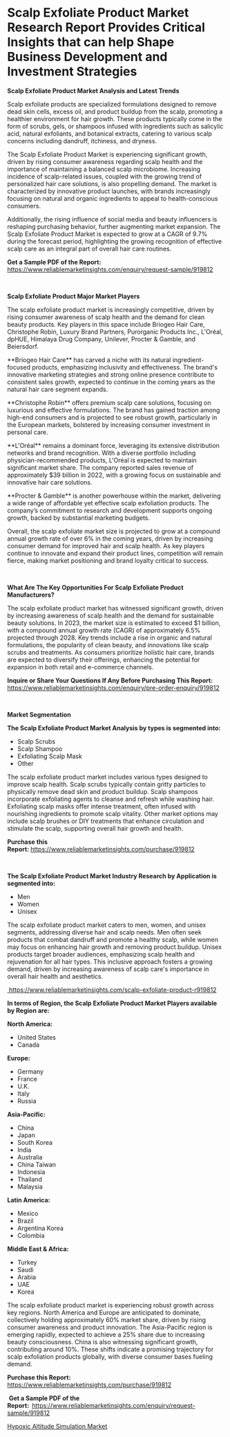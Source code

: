 <p><h1>Scalp Exfoliate Product Market Research Report Provides Critical Insights that can help Shape Business Development and Investment Strategies</h1></p><p><strong>Scalp Exfoliate Product Market Analysis and Latest Trends</strong></p>
<p><p>Scalp exfoliate products are specialized formulations designed to remove dead skin cells, excess oil, and product buildup from the scalp, promoting a healthier environment for hair growth. These products typically come in the form of scrubs, gels, or shampoos infused with ingredients such as salicylic acid, natural exfoliants, and botanical extracts, catering to various scalp concerns including dandruff, itchiness, and dryness.</p><p>The Scalp Exfoliate Product Market is experiencing significant growth, driven by rising consumer awareness regarding scalp health and the importance of maintaining a balanced scalp microbiome. Increasing incidence of scalp-related issues, coupled with the growing trend of personalized hair care solutions, is also propelling demand. The market is characterized by innovative product launches, with brands increasingly focusing on natural and organic ingredients to appeal to health-conscious consumers.</p><p>Additionally, the rising influence of social media and beauty influencers is reshaping purchasing behavior, further augmenting market expansion. The Scalp Exfoliate Product Market is expected to grow at a CAGR of 9.7% during the forecast period, highlighting the growing recognition of effective scalp care as an integral part of overall hair care routines.</p></p>
<p><strong>Get a Sample PDF of the Report:&nbsp;</strong> <a href="https://www.reliablemarketinsights.com/enquiry/request-sample/919812?utm_campaign=2630&utm_medium=2&utm_source=Github&utm_content=ia&utm_term=07032025&utm_id=scalp-exfoliate-product">https://www.reliablemarketinsights.com/enquiry/request-sample/919812</a></p>
<p>&nbsp;</p>
<p><strong>Scalp Exfoliate Product Major Market Players</strong></p>
<p><p>The scalp exfoliate product market is increasingly competitive, driven by rising consumer awareness of scalp health and the demand for clean beauty products. Key players in this space include Briogeo Hair Care, Christophe Robin, Luxury Brand Partners, Purorganic Products Inc., L'Oréal, dpHUE, Himalaya Drug Company, Unilever, Procter & Gamble, and Beiersdorf.</p><p>**Briogeo Hair Care** has carved a niche with its natural ingredient-focused products, emphasizing inclusivity and effectiveness. The brand's innovative marketing strategies and strong online presence contribute to consistent sales growth, expected to continue in the coming years as the natural hair care segment expands.</p><p>**Christophe Robin** offers premium scalp care solutions, focusing on luxurious and effective formulations. The brand has gained traction among high-end consumers and is projected to see robust growth, particularly in the European markets, bolstered by increasing consumer investment in personal care.</p><p>**L'Oréal** remains a dominant force, leveraging its extensive distribution networks and brand recognition. With a diverse portfolio including physician-recommended products, L'Oréal is expected to maintain significant market share. The company reported sales revenue of approximately $39 billion in 2022, with a growing focus on sustainable and innovative hair care solutions.</p><p>**Procter & Gamble** is another powerhouse within the market, delivering a wide range of affordable yet effective scalp exfoliation products. The company’s commitment to research and development supports ongoing growth, backed by substantial marketing budgets.</p><p>Overall, the scalp exfoliate market size is projected to grow at a compound annual growth rate of over 6% in the coming years, driven by increasing consumer demand for improved hair and scalp health. As key players continue to innovate and expand their product lines, competition will remain fierce, making market positioning and brand loyalty critical to success.</p></p>
<p>&nbsp;</p>
<p><strong>What Are The Key Opportunities For Scalp Exfoliate Product Manufacturers?</strong></p>
<p><p>The scalp exfoliate product market has witnessed significant growth, driven by increasing awareness of scalp health and the demand for sustainable beauty solutions. In 2023, the market size is estimated to exceed $1 billion, with a compound annual growth rate (CAGR) of approximately 6.5% projected through 2028. Key trends include a rise in organic and natural formulations, the popularity of clean beauty, and innovations like scalp scrubs and treatments. As consumers prioritize holistic hair care, brands are expected to diversify their offerings, enhancing the potential for expansion in both retail and e-commerce channels.</p></p>
<p><strong>Inquire or Share Your Questions If Any Before Purchasing This Report:</strong> <a href="https://www.reliablemarketinsights.com/enquiry/pre-order-enquiry/919812?utm_campaign=2630&utm_medium=2&utm_source=Github&utm_content=ia&utm_term=07032025&utm_id=scalp-exfoliate-product">https://www.reliablemarketinsights.com/enquiry/pre-order-enquiry/919812</a></p>
<p>&nbsp;</p>
<p><strong>Market Segmentation</strong></p>
<p><strong>The Scalp Exfoliate Product Market Analysis by types is segmented into:</strong></p>
<p><ul><li>Scalp Scrubs</li><li>Scalp Shampoo</li><li>Exfoliating Scalp Mask</li><li>Other</li></ul></p>
<p><p>The scalp exfoliate product market includes various types designed to improve scalp health. Scalp scrubs typically contain gritty particles to physically remove dead skin and product buildup. Scalp shampoos incorporate exfoliating agents to cleanse and refresh while washing hair. Exfoliating scalp masks offer intense treatment, often infused with nourishing ingredients to promote scalp vitality. Other market options may include scalp brushes or DIY treatments that enhance circulation and stimulate the scalp, supporting overall hair growth and health.</p></p>
<p><strong>Purchase this Report:&nbsp;</strong><a href="https://www.reliablemarketinsights.com/purchase/919812?utm_campaign=2630&utm_medium=2&utm_source=Github&utm_content=ia&utm_term=07032025&utm_id=scalp-exfoliate-product">https://www.reliablemarketinsights.com/purchase/919812</a></p>
<p>&nbsp;</p>
<p><strong>The Scalp Exfoliate Product Market Industry Research by Application is segmented into:</strong></p>
<p><ul><li>Men</li><li>Women</li><li>Unisex</li></ul></p>
<p><p>The scalp exfoliate product market caters to men, women, and unisex segments, addressing diverse hair and scalp needs. Men often seek products that combat dandruff and promote a healthy scalp, while women may focus on enhancing hair growth and removing product buildup. Unisex products target broader audiences, emphasizing scalp health and rejuvenation for all hair types. This inclusive approach fosters a growing demand, driven by increasing awareness of scalp care's importance in overall hair health and aesthetics.</p></p>
<p><a href="https://www.reliablemarketinsights.com/scalp-exfoliate-product-r919812?utm_campaign=2630&utm_medium=2&utm_source=Github&utm_content=ia&utm_term=07032025&utm_id=scalp-exfoliate-product">&nbsp;https://www.reliablemarketinsights.com/scalp-exfoliate-product-r919812</a></p>
<p><strong>In terms of Region, the Scalp Exfoliate Product Market Players available by Region are:</strong></p>
<p>
    <p> <strong> North America: </strong>
        <ul>
            <li>United States</li>
            <li>Canada</li>
        </ul>
        </p> 
    <p> <strong> Europe: </strong>
        <ul>
            <li>Germany</li>
            <li>France</li>
            <li>U.K.</li>
            <li>Italy</li>
            <li>Russia</li>
        </ul>
        </p> 
    <p> <strong> Asia-Pacific: </strong>
        <ul>
            <li>China</li>
            <li>Japan</li>
            <li>South Korea</li>
            <li>India</li>
            <li>Australia</li>
            <li>China Taiwan</li>
            <li>Indonesia</li>
            <li>Thailand</li>
            <li>Malaysia</li>
        </ul>
        </p> 
    <p> <strong> Latin America: </strong>
        <ul>
            <li>Mexico</li>
            <li>Brazil</li>
            <li>Argentina Korea</li>
            <li>Colombia</li>
        </ul>
        </p> 
    <p> <strong> Middle East & Africa: </strong>
        <ul>
            <li>Turkey</li>
            <li>Saudi</li>
            <li>Arabia</li>
            <li>UAE</li>
            <li>Korea</li>
        </ul>
    </p>
    </p>
<p><p>The scalp exfoliate product market is experiencing robust growth across key regions. North America and Europe are anticipated to dominate, collectively holding approximately 60% market share, driven by rising consumer awareness and product innovation. The Asia-Pacific region is emerging rapidly, expected to achieve a 25% share due to increasing beauty consciousness. China is also witnessing significant growth, contributing around 10%. These shifts indicate a promising trajectory for scalp exfoliation products globally, with diverse consumer bases fueling demand.</p></p>
<p><strong>Purchase this Report: </strong><a href="https://www.reliablemarketinsights.com/purchase/919812?utm_campaign=2630&utm_medium=2&utm_source=Github&utm_content=ia&utm_term=07032025&utm_id=scalp-exfoliate-product">https://www.reliablemarketinsights.com/purchase/919812</a></p>
<p>&nbsp;<strong>Get a Sample PDF of the Report:&nbsp;&nbsp;</strong><a href="https://www.reliablemarketinsights.com/enquiry/request-sample/919812?utm_campaign=2630&utm_medium=2&utm_source=Github&utm_content=ia&utm_term=07032025&utm_id=scalp-exfoliate-product">https://www.reliablemarketinsights.com/enquiry/request-sample/919812</a></p>
<p><strong></strong></p>
<p><p><a href="https://github.com/rileymgdorcas/Market-Research-Report-List-1/blob/main/hypoxic-altitude-simulation-market.md?utm_campaign=2630&utm_medium=2&utm_source=Github&utm_content=ia&utm_term=07032025&utm_id=scalp-exfoliate-product">Hypoxic Altitude Simulation Market</a></p></p>